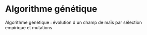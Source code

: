 # Algorithme génétique
Algorithme génétique : évolution d'un champ de maïs par sélection empirique et mutations
